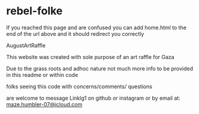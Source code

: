 # rebel-folke
 If you reached this page and are confused  you can add home.html to the end of the url above and it should redirect you correctly
 
 
 AugustArtRaffle

 This website was created with sole purpose of an art raffle for Gaza

 Due to the grass roots and adhoc nature not much more info to be provided in this readme or within code

 folks seeing this code with concerns/comments/ questions 
 
 are welcome to message Linklg1 on github or instagram or by email at: maze.humbler-07@icloud.com
